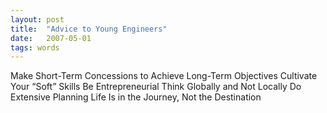 ```yaml
---
layout: post
title:  "Advice to Young Engineers"
date:   2007-05-01
tags: words
---
```

Make Short-Term Concessions to Achieve Long-Term Objectives
Cultivate Your “Soft” Skills
Be Entrepreneurial
Think Globally and Not Locally
Do Extensive Planning
Life Is in the Journey, Not the Destination
